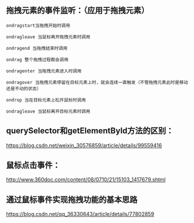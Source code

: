 ## **拖拽元素的事件监听：（应用于拖拽元素）**

`ondragstart当拖拽开始时调用`

`ondragleave 当鼠标离开拖拽元素时调用`

`ondragend 当拖拽结束时调用`

`ondrag 整个拖拽过程都会调用`

`ondragenter 当拖拽元素进入时调用`

`ondragover 当拖拽元素停留在目标元素上时，就会连续一直触发（不管拖拽元素此时是移动还是不动的状态）`

`ondrop 当在目标元素上松开鼠标时调用`

`ondragleave 当鼠标离开目标元素时调用`


## **querySelector和getElementById方法的区别：**
https://blog.csdn.net/weixin_30576859/article/details/99559416


## **鼠标点击事件：**
http://www.360doc.com/content/08/0710/21/15103_1417679.shtml


## **通过鼠标事件实现拖拽功能的基本思路**
https://blog.csdn.net/qq_36330643/article/details/77802859



